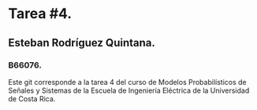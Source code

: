 # Tarea #4.
## Esteban Rodríguez Quintana.
### B66076.
Este git corresponde a la tarea 4 del curso de Modelos Probabilísticos de Señales y Sistemas de la Escuela de Ingeniería Eléctrica de la Universidad de Costa Rica.

